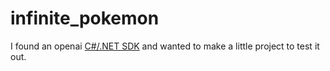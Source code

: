 # infinite_pokemon
I found an openai [C#/.NET SDK](https://github.com/OkGoDoIt/OpenAI-API-dotnet/tree/master) and wanted to make a little project to test it out.
